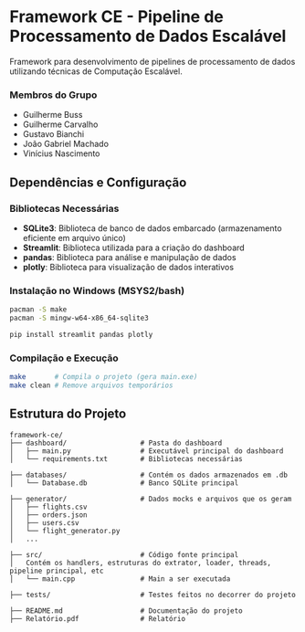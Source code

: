 # Framework CE - Pipeline de Processamento de Dados Escalável

Framework para desenvolvimento de pipelines de processamento de dados utilizando técnicas de Computação Escalável.

### Membros do Grupo
- Guilherme Buss
- Guilherme Carvalho
- Gustavo Bianchi
- João Gabriel Machado
- Vinícius Nascimento
  
## Dependências e Configuração

### Bibliotecas Necessárias
- **SQLite3**: Biblioteca de banco de dados embarcado (armazenamento eficiente em arquivo único)
- **Streamlit**: Biblioteca utilizada para a criação do dashboard
- **pandas**: Biblioteca para análise e manipulação de dados
- **plotly**: Biblioteca para visualização de dados interativos

### Instalação no Windows (MSYS2/bash)
```bash
pacman -S make
pacman -S mingw-w64-x86_64-sqlite3
```
```bash
pip install streamlit pandas plotly
```

### Compilação e Execução
```bash
make       # Compila o projeto (gera main.exe)
make clean # Remove arquivos temporários
```

## Estrutura do Projeto
```
framework-ce/
├── dashboard/                  # Pasta do dashboard
│   ├── main.py                 # Executável principal do dashboard
│   └── requirements.txt        # Bibliotecas necessárias

├── databases/                  # Contém os dados armazenados em .db
│   └── Database.db             # Banco SQLite principal

├── generator/                  # Dados mocks e arquivos que os geram
│   ├── flights.csv             
│   ├── orders.json             
│   ├── users.csv               
│   └── flight_generator.py
│   ...

├── src/                        # Código fonte principal
│   Contém os handlers, estruturas do extrator, loader, threads, pipeline principal, etc
│   └── main.cpp                # Main a ser executada

├── tests/                      # Testes feitos no decorrer do projeto

├── README.md                   # Documentação do projeto
├── Relatório.pdf               # Relatório 
```
